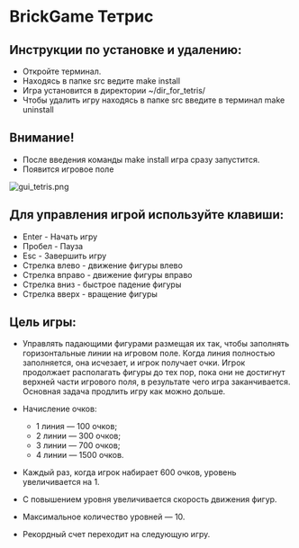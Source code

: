 
# BrickGame Тетрис

## Инструкции по установке и удалению:

- Откройте терминал.
- Находясь в папке src ведите make install 
- Игра установится в директории ~/dir_for_tetris/
- Чтобы удалить игру находясь в папке src введите в терминал make uninstall

## Внимание!

- После введения команды make install игра сразу запустится.
- Появится игровое поле

![gui_tetris.png](../../../misc/images/gui_tetris.png)


## Для управления игрой используйте клавиши:

- Enter - Начать игру
- Пробел - Пауза
- Esc - Завершить игру
- Стрелка влево - движение фигуры влево
- Стрелка вправо - движение фигуры вправо
- Стрелка вниз - быстрое падение фигуры
- Стрелка вверх - вращение фигуры

## Цель игры:

- Управлять падающими  фигурами размещая их так, чтобы заполнять горизонтальные линии на игровом поле. Когда линия полностью заполняется, она исчезает, и игрок получает очки. Игрок продолжает располагать фигуры до тех пор, пока они не достигнут верхней части игрового поля, в результате чего игра заканчивается. Основная задача продлить игру как можно дольше. 

- Начисление очков:

  -  1 линия — 100 очков;
  - 2 линии — 300 очков;
  - 3 линии — 700 очков;
  - 4 линии — 1500 очков.

- Каждый раз, когда игрок набирает 600 очков, уровень увеличивается на 1.   
- С повышением уровня увеличивается скорость движения фигур. 
- Максимальное количество уровней — 10.
- Рекордный счет переходит на следующую игру.